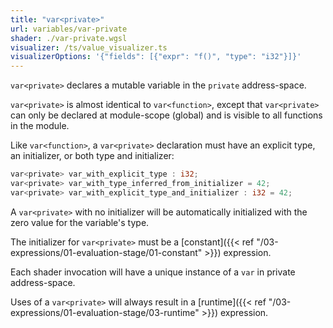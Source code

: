 ```yaml
---
title: "var<private>"
url: variables/var-private
shader: ./var-private.wgsl
visualizer: /ts/value_visualizer.ts
visualizerOptions: '{"fields": [{"expr": "f()", "type": "i32"}]}'
---
```


`var<private>` declares a mutable variable in the `private` address-space.

`var<private>` is almost identical to `var<function>`, except that
`var<private>` can only be declared at module-scope (global) and is visible
to all functions in the module.

Like `var<function>`, a `var<private>` declaration must have an explicit type,
an initializer, or both type and initializer:

```rust
var<private> var_with_explicit_type : i32;
var<private> var_with_type_inferred_from_initializer = 42;
var<private> var_with_explicit_type_and_initializer : i32 = 42;
```

A `var<private>` with no initializer will be automatically initialized with
the zero value for the variable's type.

The initializer for `var<private>` must be a
[constant]({{< ref "/03-expressions/01-evaluation-stage/01-constant" >}}) expression.

Each shader invocation will have a unique instance of a `var` in private address-space.

Uses of a `var<private>` will always result in a
[runtime]({{< ref "/03-expressions/01-evaluation-stage/03-runtime" >}}) expression.
